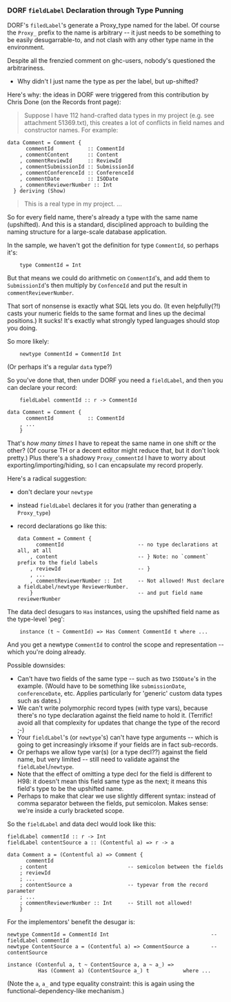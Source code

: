 ### DORF `fieldLabel` Declaration through Type Punning


DORF's `filedLabel`'s generate a Proxy_type named for the label. Of course the `Proxy_` prefix to the name is arbitrary -- it just needs to be something to be easily desugarrable-to, and not clash with any other type name in the environment.


Despite all the frenzied comment on ghc-users, nobody's questioned the arbitrariness.

- Why didn't I just name the type as per the label, but up-shifted?


Here's why: the ideas in DORF were triggered from this contribution by Chris Done (on the Records front page):

>
> Suppose I have 112 hand-crafted data types in my project (e.g. see attachment 51369.txt), this creates a lot of conflicts in field names and constructor names. For example:

```wiki
data Comment = Comment {
      commentId           :: CommentId
    , commentContent      :: Content
    , commentReviewId     :: ReviewId
    , commentSubmissionId :: SubmissionId
    , commentConferenceId :: ConferenceId
    , commentDate         :: ISODate
    , commentReviewerNumber :: Int
  } deriving (Show)
```

>
> This is a real type in my project. ...


So for every field name, there's already a type with the same name (upshifted). And this is a standard, disciplined approach to building the naming structure for a large-scale database application.


In the sample, we haven't got the definition for type `CommentId`, so perhaps it's:

```wiki
    type CommentId = Int
```


But that means we could do arithmetic on `CommentId`'s, and add them to `SubmissionId`'s then multiply by `ConfenceId` and put the result in `commentReviewerNumber`.


That sort of nonsense is exactly what SQL lets you do. (It even helpfully(?!) casts your numeric fields to the same format and lines up the decimal positions.) It sucks! It's exactly what strongly typed languages should stop you doing.


So more likely:

```wiki
    newtype CommentId = CommentId Int
```


(Or perhaps it's a regular `data` type?)


So you've done that, then under DORF you need a `fieldLabel`, and then you can declare your record:

```wiki
    fieldLabel commentId :: r -> CommentId

data Comment = Comment {
      commentId           :: CommentId
    , ...
    }
```


That's *how many times* I have to repeat the same name in one shift or the other? (Of course TH or a decent editor might reduce that, but it don't look pretty.) Plus there's a shadowy `Proxy_commentId` I have to worry about exporting/importing/hiding, so I can encapsulate my record properly.


Here's a radical suggestion:

- don't declare your `newtype`
- instead `fieldLabel` declares it for you (rather than generating a `Proxy_type`)
- record declarations go like this:

  ```wiki
  data Comment = Comment {
        commentId                        -- no type declarations at all, at all
      , content                          -- } Note: no `comment` prefix to the field labels
      , reviewId                         -- }
      , ...
      , commentReviewerNumber :: Int     -- Not allowed! Must declare a fieldLabel/newtype ReviewerNumber.
      }                                  -- and put field name reviewerNumber
  ```


The data decl desugars to `Has` instances, using the upshifted field name as the type-level 'peg':

```wiki
    instance (t ~ CommentId) => Has Comment CommentId t where ...
```


And you get a newtype `CommentId` to control the scope and representation -- which you're doing already.


Possible downsides:

- Can't have two fields of the same type -- such as two `ISODate`'s in the example.
  (Would have to be something like `submissionDate`, `conferenceDate`, etc. Applies particularly for 'generic' custom data types such as dates.)
- We can't write polymorphic record types (with type vars), because there's no type declaration against the field name to hold it.
  (Terrific! avoid all that complexity for updates that change the type of the record ;-)
- Your `fieldLabel`'s (or `newtype`'s) can't have type arguments -- which is going to get increasingly irksome if your fields are in fact sub-records.
- Or perhaps we allow type var(s) (or a type decl??) against the field name, but very limited -- still need to validate against the `fieldLabel`/`newtype`.
- Note that the effect of omitting a type decl for the field is different to H98: it doesn't mean this field same type as the next; it means this field's type to be the upshifted name.
- Perhaps to make that clear we use slightly different syntax: instead of comma separator between the fields, put semicolon.
  Makes sense: we're inside a curly bracketed scope.


So the `fieldLabel` and data decl would look like this:

```wiki
fieldLabel commentId :: r -> Int
fieldLabel contentSource a :: (Contentful a) => r -> a

data Comment a = (Contentful a) => Comment {
      commentId
    ; content                          -- semicolon between the fields
    ; reviewId                     
    ; ...
    ; contentSource a                  -- typevar from the record parameter               
    ; ...
    ; commentReviewerNumber :: Int     -- Still not allowed!
    }      

```


For the implementors' benefit the desugar is:

```wiki
newtype CommentId = CommentId Int                                 -- fieldLabel commentId
newtype ContentSource a = (Contentful a) => CommentSource a       -- contentSource

instance (Contenful a, t ~ ContentSource a, a ~ a_) => 
          Has (Comment a) (ContentSource a_) t           where ...
```


(Note the `a`, `a_` and type equality constraint: this is again using the functional-dependency-like mechanism.)

